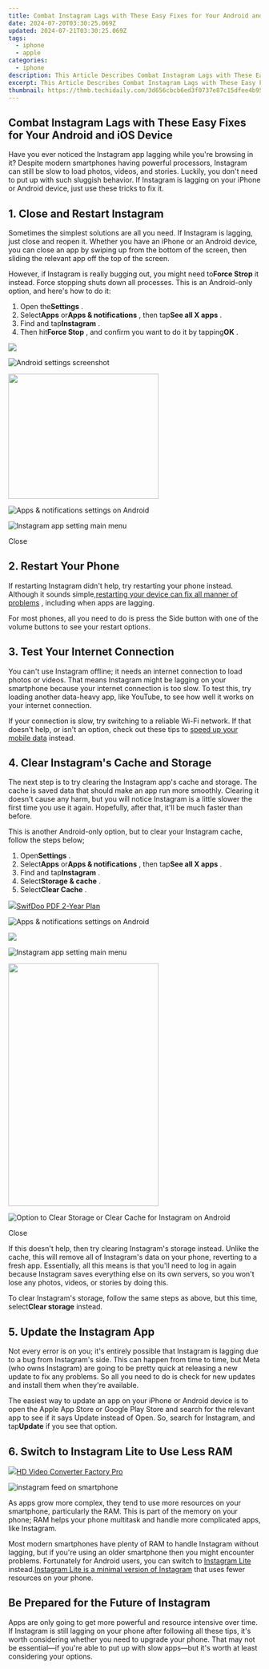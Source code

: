 ```yaml
---
title: Combat Instagram Lags with These Easy Fixes for Your Android and iOS Device
date: 2024-07-20T03:30:25.069Z
updated: 2024-07-21T03:30:25.069Z
tags:
  - iphone
  - apple
categories:
  - iphone
description: This Article Describes Combat Instagram Lags with These Easy Fixes for Your Android and iOS Device
excerpt: This Article Describes Combat Instagram Lags with These Easy Fixes for Your Android and iOS Device
thumbnail: https://thmb.techidaily.com/3d656cbcb6ed3f0737e87c15dfee4b95bfd8fca2d1ffd5bcbe3ae82b87b12f89.jpg
---
```


## Combat Instagram Lags with These Easy Fixes for Your Android and iOS Device

 Have you ever noticed the Instagram app lagging while you're browsing in it? Despite modern smartphones having powerful processors, Instagram can still be slow to load photos, videos, and stories. Luckily, you don't need to put up with such sluggish behavior. If Instagram is lagging on your iPhone or Android device, just use these tricks to fix it.

## 1\. Close and Restart Instagram

 Sometimes the simplest solutions are all you need. If Instagram is lagging, just close and reopen it. Whether you have an iPhone or an Android device, you can close an app by swiping up from the bottom of the screen, then sliding the relevant app off the top of the screen.

 However, if Instagram is really bugging out, you might need to**Force Strop** it instead. Force stopping shuts down all processes. This is an Android-only option, and here's how to do it:

1. Open the**Settings** .
2. Select**Apps** or**Apps & notifications** , then tap**See all X apps** .
3. Find and tap**Instagram** .
4. Then hit**Force Stop** , and confirm you want to do it by tapping**OK** .

<!-- affiliate ads begin -->
<a href="https://store.massmailsoftware.com/order/checkout.php?PRODS=2069351&QTY=1&AFFILIATE=108875&CART=1"><img src="https://secure.avangate.com/images/merchant/dc87c13749315c7217cdc4ac692e704c/banera_for_partners-24_%282%29.jpg" border="0"></a>
<!-- affiliate ads end -->
![Android settings screenshot](https://static1.makeuseofimages.com/wordpress/wp-content/uploads/2021/12/WhatsApp-Image-2021-12-10-at-32149-PM.jpeg)

<!-- affiliate ads begin -->
<a href="https://caperobbin.sjv.io/c/5597632/2006123/18460" target="_top" id="2006123"><img src="//a.impactradius-go.com/display-ad/18460-2006123" border="0" alt="" width="300" height="250"/></a><img height="0" width="0" src="https://imp.pxf.io/i/5597632/2006123/18460" style="position:absolute;visibility:hidden;" border="0" />
<!-- affiliate ads end -->
![Apps & notifications settings on Android](https://static1.makeuseofimages.com/wordpress/wp-content/uploads/2021/12/android-apps-menu---screenshot.jpeg)

![Instagram app setting main menu](https://static1.makeuseofimages.com/wordpress/wp-content/uploads/2021/12/instagram-app-setting---mian-menu---screenshot-1.jpeg)

Close

## 2\. Restart Your Phone

 If restarting Instagram didn't help, try restarting your phone instead. Although it sounds simple,[restarting your device can fix all manner of problems](https://www.makeuseof.com/why-restarting-smartphone-fixes-most-problems/) , including when apps are lagging.

 For most phones, all you need to do is press the Side button with one of the volume buttons to see your restart options.

## 3\. Test Your Internet Connection

 You can't use Instagram offline; it needs an internet connection to load photos or videos. That means Instagram might be lagging on your smartphone because your internet connection is too slow. To test this, try loading another data-heavy app, like YouTube, to see how well it works on your internet connection.

 If your connection is slow, try switching to a reliable Wi-Fi network. If that doesn't help, or isn't an option, check out these tips to [speed up your mobile data](https://www.makeuseof.com/tag/speed-up-slow-mobile-data/) instead.

## 4\. Clear Instagram's Cache and Storage

 The next step is to try clearing the Instagram app's cache and storage. The cache is saved data that should make an app run more smoothly. Clearing it doesn't cause any harm, but you will notice Instagram is a little slower the first time you use it again. Hopefully, after that, it'll be much faster than before.

 This is another Android-only option, but to clear your Instagram cache, follow the steps below;

1. Open**Settings** .
2. Select**Apps** or**Apps & notifications** , then tap**See all X apps** .
3. Find and tap**Instagram** .
4. Select**Storage & cache** .
5. Select**Clear Cache** .

<!-- affiliate ads begin -->
<a href="https://purchase.swifdoo.com/order/checkout.php?PRODS=40002580&QTY=1&AFFILIATE=108875&CART=1"><img src="https://secure.avangate.com/images/merchant/8b932759a5a04ddb34bf79e3f9072e4b/products/3_Product%20box%20white-1024x1024.png" border="0">SwifDoo PDF 2-Year Plan</a>
<!-- affiliate ads end -->
![Apps & notifications settings on Android](https://static1.makeuseofimages.com/wordpress/wp-content/uploads/2021/12/android-apps-menu---screenshot.jpeg)

<!-- affiliate ads begin -->
<a href="https://shop.mondly.com/affiliate.php?ACCOUNT=ATISTUDI&AFFILIATE=108875&PATH=https%3A%2F%2Fwww.mondly.com%3FAFFILIATE%3D108875%26RESOURCE%3D%2BGeneral%2B970x90%2B"><img src="https://secure.avangate.com/images/merchant/69c418c33ec2e1a4267fa9bb77fa1428/general-970x90.gif" border="0"></a>
<!-- affiliate ads end -->
![Instagram app setting main menu](https://static1.makeuseofimages.com/wordpress/wp-content/uploads/2021/12/instagram-app-setting---mian-menu---screenshot-1.jpeg)

<!-- affiliate ads begin -->
<a href="https://zonlipartnershipprogram.pxf.io/c/5597632/1611407/17882" target="_top" id="1611407"><img src="//a.impactradius-go.com/display-ad/17882-1611407" border="0" alt="" width="300" height="485"/></a><img height="0" width="0" src="https://imp.pxf.io/i/5597632/1611407/17882" style="position:absolute;visibility:hidden;" border="0" />
<!-- affiliate ads end -->
![Option to Clear Storage or Clear Cache for Instagram on Android](https://static1.makeuseofimages.com/wordpress/wp-content/uploads/2021/12/instagram-app-setting---clear-storage-and-cache---screenshot.jpeg)

Close

 If this doesn't help, then try clearing Instagram's storage instead. Unlike the cache, this will remove all of Instagram's data on your phone, reverting to a fresh app. Essentially, all this means is that you'll need to log in again because Instagram saves everything else on its own servers, so you won't lose any photos, videos, or stories by doing this.

 To clear Instagram's storage, follow the same steps as above, but this time, select**Clear storage** instead.

## 5\. Update the Instagram App

 Not every error is on you; it's entirely possible that Instagram is lagging due to a bug from Instagram's side. This can happen from time to time, but Meta (who owns Instagram) are going to be pretty quick at releasing a new update to fix any problems. So all you need to do is check for new updates and install them when they're available.

 The easiest way to update an app on your iPhone or Android device is to open the Apple App Store or Google Play Store and search for the relevant app to see if it says Update instead of Open. So, search for Instagram, and tap**Update** if you see that option.

## 6\. Switch to Instagram Lite to Use Less RAM

<!-- affiliate ads begin -->
<a href="https://secure.2checkout.com/order/checkout.php?PRODS=4537546&QTY=1&AFFILIATE=108875&CART=1"><img src="https://secure.avangate.com/images/merchant/4b0a0290ad7df100b77e86839989a75e/products/7_copy_2_2_hdpro.png" border="0">HD Video Converter Factory Pro</a>
<!-- affiliate ads end -->
![instagram feed on smartphone](https://static1.makeuseofimages.com/wordpress/wp-content/uploads/2021/11/ig-feed-smartphone.jpg)

 As apps grow more complex, they tend to use more resources on your smartphone, particularly the RAM. This is part of the memory on your phone; RAM helps your phone multitask and handle more complicated apps, like Instagram.

 Most modern smartphones have plenty of RAM to handle Instagram without lagging, but if you're using an older smartphone then you might encounter problems. Fortunately for Android users, you can switch to [Instagram Lite](https://www.anrdoezrs.net/links/7251228/type/dlg/sid/UUmuoUeUpU2005407/https://play.google.com/store/apps/details?id=com.instagram.lite) instead.[Instagram Lite is a minimal version of Instagram](https://www.makeuseof.com/instagram-vs-instagram-lite-differences/) that uses fewer resources on your phone.

## Be Prepared for the Future of Instagram

 Apps are only going to get more powerful and resource intensive over time. If Instagram is still lagging on your phone after following all these tips, it's worth considering whether you need to upgrade your phone. That may not be essential—if you're able to put up with slow apps—but it's worth at least considering your options.

<ins class="adsbygoogle"
     style="display:block"
     data-ad-format="autorelaxed"
     data-ad-client="ca-pub-7571918770474297"
     data-ad-slot="1223367746"></ins>



<ins class="adsbygoogle"
     style="display:block"
     data-ad-client="ca-pub-7571918770474297"
     data-ad-slot="8358498916"
     data-ad-format="auto"
     data-full-width-responsive="true"></ins>


